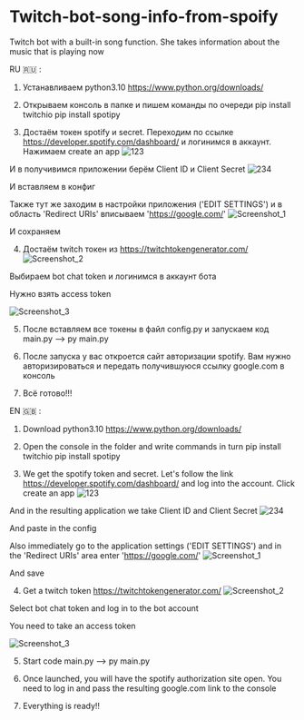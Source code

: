 # Twitch-bot-song-info-from-spoify
Twitch bot with a built-in song function. She takes information about the music that is playing now


RU 🇷🇺 :
1. Устанавливаем python3.10 https://www.python.org/downloads/

2. Открываем консоль в папке и пишем команды по очереди 
						pip install twitchio
						pip install spotipy
						
3. Достаём токен spotify и secret. Переходим по ссылке https://developer.spotify.com/dashboard/ и логинимся в аккаунт. Нажимаем create an app ![123](https://user-images.githubusercontent.com/87109163/154803557-08be5cfc-5a15-48b8-8fef-29e6cf769974.png)

И в получивимся приложении берём Client ID и Client Secret ![234](https://user-images.githubusercontent.com/87109163/154803601-95f1f89b-d5e9-48b6-9403-006a47593bac.png)

И вставляем в конфиг

Также тут же заходим в настройки приложения ('EDIT SETTINGS') и в область 'Redirect URIs' вписываем 'https://google.com/' ![Screenshot_1](https://user-images.githubusercontent.com/87109163/154967612-15a90f18-18d3-448e-89f6-b09c808c1e99.png)

И сохраняем

4. Достаём twitch токен из https://twitchtokengenerator.com/
![Screenshot_2](https://user-images.githubusercontent.com/87109163/154968163-8a1e04ec-b768-487c-aa5e-010f104248df.png)

Выбираем bot chat token и логинимся в аккаунт бота

Нужно взять access token

![Screenshot_3](https://user-images.githubusercontent.com/87109163/154968387-757bfcd0-05fc-49e1-9bb7-9b4907dd702a.png)

5. После вставляем все токены в файл config.py и запускаем код main.py -->  py main.py

6. После запуска у вас откроется сайт авторизации spotify. Вам нужно авторизироваться и передать получившуюся ссылку google.com в консоль

7. Всё готово!!!


EN 🇬🇧 :
1. Download python3.10 https://www.python.org/downloads/


2. Open the console in the folder and write commands in turn
						pip install twitchio
						pip install spotipy
						
3. We get the spotify token and secret. Let's follow the link https://developer.spotify.com/dashboard/ and log into the account. Click create an app ![123](https://user-images.githubusercontent.com/87109163/154803557-08be5cfc-5a15-48b8-8fef-29e6cf769974.png)

And in the resulting application we take Client ID and Client Secret ![234](https://user-images.githubusercontent.com/87109163/154803601-95f1f89b-d5e9-48b6-9403-006a47593bac.png)

And paste in the config

Also immediately go to the application settings ('EDIT SETTINGS') and in the 'Redirect URIs' area enter 'https://google.com/' ![Screenshot_1](https://user-images.githubusercontent.com/87109163/154967612-15a90f18-18d3-448e-89f6-b09c808c1e99.png)

And save

4. Get a twitch token https://twitchtokengenerator.com/
![Screenshot_2](https://user-images.githubusercontent.com/87109163/154968163-8a1e04ec-b768-487c-aa5e-010f104248df.png)

Select bot chat token and log in to the bot account

You need to take an access token

![Screenshot_3](https://user-images.githubusercontent.com/87109163/154968387-757bfcd0-05fc-49e1-9bb7-9b4907dd702a.png)

5. Start code main.py -->  py main.py

6. Once launched, you will have the spotify authorization site open. You need to log in and pass the resulting google.com link to the console 

7. Everything is ready!!
